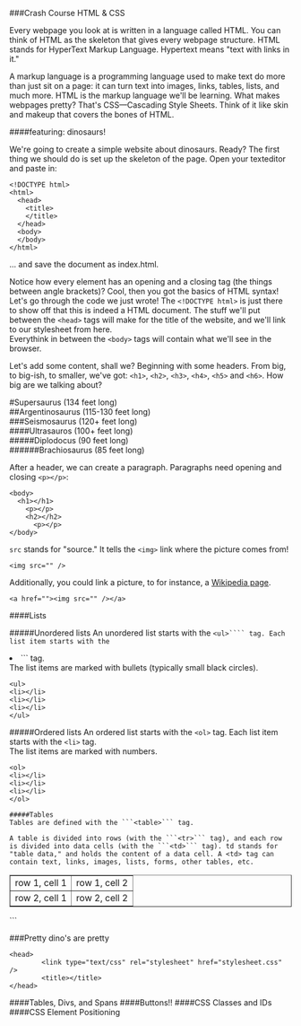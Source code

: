 ###Crash Course HTML & CSS

Every webpage you look at is written in a language called HTML. You can think of HTML as the skeleton that gives every webpage structure. HTML stands for HyperText Markup Language. Hypertext means "text with links in it."

A markup language is a programming language used to make text do more than just sit on a page: it can turn text into images, links, tables, lists, and much more. HTML is the markup language we'll be learning. What makes webpages pretty? That's CSS—Cascading Style Sheets. Think of it like skin and makeup that covers the bones of HTML.  

####featuring: dinosaurs!

We're going to create a simple website about dinosaurs. Ready? The first thing we should do is set up the skeleton of the page. Open your texteditor and paste in: 

```
<!DOCTYPE html>  
<html>  
  <head>  
    <title>  
    </title>  
  </head>  
  <body>  
  </body>  
</html>  
```  

... and save the document as index.html.  

Notice how every element has an opening and a closing tag (the things between angle brackets)? Cool, then you got the basics of HTML syntax!  
Let's go through the code we just wrote! The ``` <!DOCTYPE html> ``` is just there to show off that this is indeed a HTML document. 
The stuff we'll put between the ```<head>``` tags will make for the title of the website, and we'll link to our stylesheet from here.  
Everythink in between the ```<body>``` tags will contain what we'll see in the browser.  
  
Let's add some content, shall we? Beginning with some headers. From big, to big-ish, to smaller, we've got: ```<h1>```, ```<h2>```, ```<h3>```, ```<h4>```, ```<h5>``` and ```<h6>```. How big are we talking about?  

#Supersaurus (134 feet long)  
##Argentinosaurus (115-130 feet long)  
###Seismosaurus (120+ feet long)  
####Ultrasauros (100+ feet long)  
#####Diplodocus (90 feet long)  
######Brachiosaurus (85 feet long)  

After a header, we can create a paragraph. Paragraphs need opening and closing ```<p></p>```: 

```
<body>  
  <h1></h1>  
    <p></p>  
    <h2></h2>  
      <p></p>  
</body>   
``` 


```src``` stands for "source." It tells the ```<img>``` link where the picture comes from!  

```
<img src="" />  
```

Additionally, you could link a picture, to for instance, a [Wikipedia page](http://en.wikipedia.org/wiki/Dinosaurs).

```
<a href=""><img src="" /></a>  
```

####Lists

#####Unordered lists
An unordered list starts with the ```<ul>```` tag. Each list item starts with the ```<li>``` tag.  
The list items are marked with bullets (typically small black circles).  

```
<ul>
<li></li>
<li></li>
<li></li>
</ul>
```

#####Ordered lists
An ordered list starts with the ```<ol>``` tag. Each list item starts with the ```<li>``` tag.  
The list items are marked with numbers.  

```
<ol>
<li></li>
<li></li>
<li></li>
</ol>

#####Tables  
Tables are defined with the ```<table>``` tag.  

A table is divided into rows (with the ```<tr>``` tag), and each row is divided into data cells (with the ```<td>``` tag). td stands for "table data," and holds the content of a data cell. A <td> tag can contain text, links, images, lists, forms, other tables, etc.  

```
<table border="1">  
<tr>  
<td>row 1, cell 1</td>  
<td>row 1, cell 2</td>  
</tr>  
<tr>  
<td>row 2, cell 1</td>  
<td>row 2, cell 2</td>  
</tr>  
</table>   
```

###Pretty dino's are pretty
```
<head>
		<link type="text/css" rel="stylesheet" href="stylesheet.css" />
		<title></title>
</head>
```


####Tables, Divs, and Spans 
####Buttons!!
####CSS Classes and IDs 
####CSS Element Positioning 

